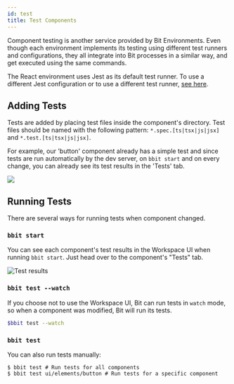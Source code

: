 ```yaml
---
id: test
title: Test Components
---
```


Component testing is another service provided by Bit Environments. Even though each environment implements its testing using different test runners and configurations,
they all integrate into Bit processes in a similar way, and get executed using the same commands.

The React environment uses Jest as its default test runner. To use a different Jest configuration or to use a different test runner, [see here](/docs/react/overview).

## Adding Tests

Tests are added by placing test files inside the component's directory. Test files should be named with the following pattern: `*.spec.[ts|tsx|js|jsx]` and `*.test.[ts|tsx|js|jsx]`.

For example, our 'button' component already has a simple test and since tests are run automatically by the dev server, on `bbit start` and
on every change, you can already see its test results in the 'Tests' tab.

![](/img/ws_getting_started_test.png)

## Running Tests

There are several ways for running tests when component changed.

### `bbit start`

You can see each component's test results in the Workspace UI when running `bbit start`. Just head over to the component's "Tests" tab.

![Test results](/img/test_results_ui.jpg)

### `bbit test --watch`

If you choose not to use the Workspace UI, Bit can run tests in `watch` mode, so when a component was modified, Bit will run its tests.

```sh
$bbit test --watch
```

### `bbit test`

You can also run tests manually:

```shell
$ bbit test # Run tests for all components
$ bbit test ui/elements/button # Run tests for a specific component
```
